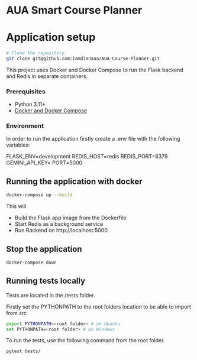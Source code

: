 # AUA Smart Course Planner

# Application setup

```bash
# Clone the repository
git clone git@github.com:iamdianaaa/AUA-Course-Planner.git
```

This project uses Docker and Docker Compose to run the Flask backend and Redis in separate containers.

### Prerequisites

- Python 3.11+
- [Docker and Docker Compose](https://www.docker.com/)

### Environment

In order to run the application firstly create a .env file with the following variables:

FLASK_ENV=development
REDIS_HOST=redis
REDIS_PORT=6379
GEMINI_API_KEY=<get gemini key from google api>
PORT=5000

## Running the application with docker

```bash
docker-compose up --build
```

This will

- Build the Flask app image from the Dockerfile
- Start Redis as a background service
- Run Backend on http://localhost:5000

## Stop the application

```bash
docker-compose down
```

## Running tests locally

Tests are located in the /tests folder.

Firstly set the PYTHONPATH to the root folders location to be able to import from src

```bash
export PYTHONPATH=<root folder> # on Ubuntu
set PYTHONPATH=<root folder> # on Windows
```

To run the tests, use the following command from the root folder.

```bash
pytest tests/
```
